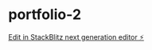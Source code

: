 # portfolio-2

[Edit in StackBlitz next generation editor ⚡️](https://stackblitz.com/~/github.com/DjarallahBrahim/portfolio-2)
